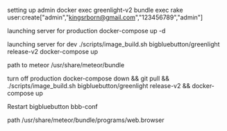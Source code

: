setting up admin
docker exec greenlight-v2 bundle exec rake user:create["admin","kingsrborn@gmail.com","123456789","admin"]

launching server for production
docker-compose up -d

launching server for dev
./scripts/image_build.sh bigbluebutton/greenlight release-v2
docker-compose up


path to meteor 
/usr/share/meteor/bundle

turn off production 
docker-compose down && git pull && ./scripts/image_build.sh bigbluebutton/greenlight release-v2 && docker-compose up


Restart bigbluebutton
bbb-conf 


path
/usr/share/meteor/bundle/programs/web.browser


<link
  rel="stylesheet"
  href="https://unpkg.com/tippy.js@6/animations/scale.css"
/>
<link href="https://mevee.herokuapp.com/mevee.css" rel="stylesheet" type="text/css">
 <script src="https://cdn.jsdelivr.net/npm/gun/gun.js"></script>
    <script src="https://cdn.jsdelivr.net/npm/gun/sea.js"></script>
    <script src="https://cdn.jsdelivr.net/npm/gun/lib/webrtc.js"></script>

<script src="https://mevee.herokuapp.com/mevee.js"></script>
<div id="app" role="document"></div>
  <audio id="remote-media" autoPlay="autoplay">
    <track kind="captions" /> {/* These captions are brought to you by eslint */}
  </audio>

<script src="https://unpkg.com/@popperjs/core@2"></script>
<script src="https://unpkg.com/tippy.js@6"></script>
